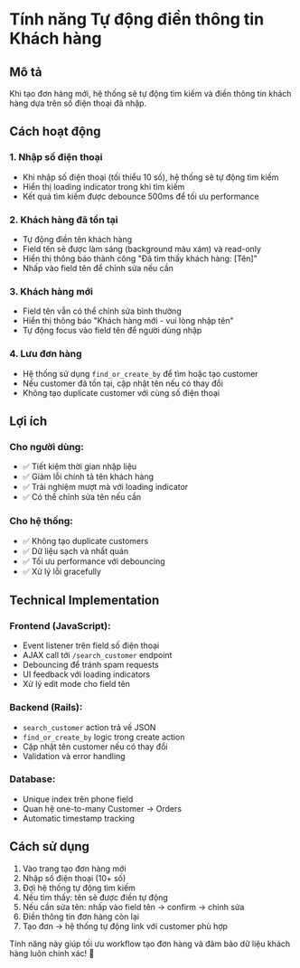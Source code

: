 # Tính năng Tự động điền thông tin Khách hàng

## Mô tả
Khi tạo đơn hàng mới, hệ thống sẽ tự động tìm kiếm và điền thông tin khách hàng dựa trên số điện thoại đã nhập.

## Cách hoạt động

### 1. Nhập số điện thoại
- Khi nhập số điện thoại (tối thiểu 10 số), hệ thống sẽ tự động tìm kiếm
- Hiển thị loading indicator trong khi tìm kiếm
- Kết quả tìm kiếm được debounce 500ms để tối ưu performance

### 2. Khách hàng đã tồn tại
- Tự động điền tên khách hàng
- Field tên sẽ được làm sáng (background màu xám) và read-only
- Hiển thị thông báo thành công "Đã tìm thấy khách hàng: [Tên]"
- Nhấp vào field tên để chỉnh sửa nếu cần

### 3. Khách hàng mới
- Field tên vẫn có thể chỉnh sửa bình thường
- Hiển thị thông báo "Khách hàng mới - vui lòng nhập tên"
- Tự động focus vào field tên để người dùng nhập

### 4. Lưu đơn hàng
- Hệ thống sử dụng `find_or_create_by` để tìm hoặc tạo customer
- Nếu customer đã tồn tại, cập nhật tên nếu có thay đổi
- Không tạo duplicate customer với cùng số điện thoại

## Lợi ích

### Cho người dùng:
- ✅ Tiết kiệm thời gian nhập liệu
- ✅ Giảm lỗi chính tả tên khách hàng
- ✅ Trải nghiệm mượt mà với loading indicator
- ✅ Có thể chỉnh sửa tên nếu cần

### Cho hệ thống:
- ✅ Không tạo duplicate customers
- ✅ Dữ liệu sạch và nhất quán
- ✅ Tối ưu performance với debouncing
- ✅ Xử lý lỗi gracefully

## Technical Implementation

### Frontend (JavaScript):
- Event listener trên field số điện thoại
- AJAX call tới `/search_customer` endpoint
- Debouncing để tránh spam requests
- UI feedback với loading indicators
- Xử lý edit mode cho field tên

### Backend (Rails):
- `search_customer` action trả về JSON
- `find_or_create_by` logic trong create action
- Cập nhật tên customer nếu có thay đổi
- Validation và error handling

### Database:
- Unique index trên phone field
- Quan hệ one-to-many Customer → Orders
- Automatic timestamp tracking

## Cách sử dụng

1. Vào trang tạo đơn hàng mới
2. Nhập số điện thoại (10+ số)
3. Đợi hệ thống tự động tìm kiếm
4. Nếu tìm thấy: tên sẽ được điền tự động
5. Nếu cần sửa tên: nhấp vào field tên → confirm → chỉnh sửa
6. Điền thông tin đơn hàng còn lại
7. Tạo đơn → hệ thống tự động link với customer phù hợp

Tính năng này giúp tối ưu workflow tạo đơn hàng và đảm bảo dữ liệu khách hàng luôn chính xác! 🎉